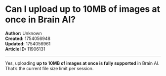 # Can I upload up to 10MB of images at once in Brain AI?

**Author:** Unknown  
**Created:** 1754056948  
**Updated:** 1754056961  
**Article ID:** 11906131  

---

Yes, uploading **up to 10MB of images at once is fully supported** in Brain AI. That’s the current file size limit per session.
